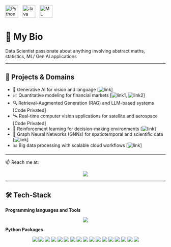<p>
  <img src="https://user-images.githubusercontent.com/74038190/212257472-08e52665-c503-4bd9-aa20-f5a4dae769b5.gif" alt="Python" width="40" height="40" style="margin-right:10px;"/>
  <img src="https://user-images.githubusercontent.com/74038190/212257454-16e3712e-945a-4ca2-b238-408ad0bf87e6.gif" alt="Java" width="40" height="40" style="margin-right:10px;"/>
  <img src="https://media3.giphy.com/media/v1.Y2lkPTc5MGI3NjExdnVzaHFndTlpdGx3Y3YydzYwM2p1Njk0bWFoaGs0aW1jZ2Z6ZG9jNSZlcD12MV9pbnRlcm5hbF9naWZfYnlfaWQmY3Q9cw/fe6NAMLeTWZq3v9Nmg/giphy.gif" alt="ML" height="40"/>
</p>

# 💼 My Bio
Data Scientist passionate about anything involving abstract maths, statistics, ML/ Gen AI applications


---

## 🔭 Projects & Domains

- 🧠 Generative AI for vision and language [![link](https://github.com/Aditi-balaji-13/distilgpt2_chatbot)] 
- 💹 Quantitative modeling for financial markets  [![link1,](https://github.com/Aditi-balaji-13/Financial_market_Analysis) ![link2](https://github.com/Aditi-balaji-13/Optiver_closing_price_prediction)]
- 🔍 Retrieval-Augmented Generation (RAG) and LLM-based systems [Code Privated] 
- 🛰️ Real-time computer vision applications for satellite and aerospace [Code Privated]
- 🔁 Reinforcement learning for decision-making environments [![link](https://github.com/Aditi-balaji-13/Reinforcement_learning)] 
- 🧠 Graph Neural Networks (GNNs) for spatiotemporal and scientific data [![link](https://github.com/Aditi-balaji-13/GNN_based_grain_growth)]  
- 📊 Big data processing with scalable cloud workflows  [![link](https://github.com/Aditi-balaji-13/Big_data)]

---


📫 Reach me at:
<br>

<div align="center">
  <a href="https://linkedin.com/in/aditibalaji" target="_blank">
    <img src="https://img.shields.io/badge/LinkedIn-0077B5?style=for-the-badge&logo=linkedin&logoColor=white" target="_blank" />
  </a>
</div>

<hr>


## 🛠️ Tech-Stack

**Programming languages and Tools**
<p align="center">
  <img src="https://skillicons.dev/icons?i=python,mysql,java,aws,c,html,git,linux,r,matlab,latex,visualstudio,octave,vscode" />
</p>

**Python Packages**
<p align="center">
  <img src="https://img.shields.io/badge/HuggingFace-%23FFD21F.svg?logo=huggingface&logoColor=black" />
  <img src="https://img.shields.io/badge/LlamaIndex-%23323330.svg?logo=python&logoColor=white" />
  <img src="https://img.shields.io/badge/TensorFlow-%23FF6F00.svg?logo=tensorflow&logoColor=white" />
  <img src="https://img.shields.io/badge/PyTorch-%23EE4C2C.svg?logo=pytorch&logoColor=white" />
  <img src="https://img.shields.io/badge/OpenCV-%23004894.svg?logo=opencv&logoColor=white" />
  <img src="https://img.shields.io/badge/Boosting-%2300BFFF.svg?logo=scikitlearn&logoColor=white" />
  <img src="https://img.shields.io/badge/PySpark-%23E25A1C.svg?logo=apachespark&logoColor=white" />
  <img src="https://img.shields.io/badge/Scikit--learn-%23F7931E.svg?logo=scikit-learn&logoColor=white" />
  <img src="https://img.shields.io/badge/NumPy-%230132A5.svg?logo=numpy&logoColor=white" />
  <img src="https://img.shields.io/badge/Pandas-%23150458.svg?logo=pandas&logoColor=white" />
  <img src="https://img.shields.io/badge/Matplotlib-%230079C1.svg?logo=python&logoColor=white" />
  <img src="https://img.shields.io/badge/Plotly-%23000000.svg?logo=plotly&logoColor=white" />
  <img src="https://img.shields.io/badge/Seaborn-%2301687C.svg?logo=python&logoColor=white" />
  <img src="https://img.shields.io/badge/PIL-%23ffffff.svg?logo=python&logoColor=black" />
  <img src="https://img.shields.io/badge/Ollama-%23000000.svg?logo=openai&logoColor=white" />
  <img src="https://img.shields.io/badge/LangChain-%2300B386.svg?logo=python&logoColor=white" />
  <img src="https://img.shields.io/badge/SciPy-%230C55A5.svg?logo=scipy&logoColor=white" />
</p>

<!--
**Aditi-balaji-13/Aditi-balaji-13** is a ✨ _special_ ✨ repository because its `README.md` (this file) appears on your GitHub profile.

Here are some ideas to get you started:

- 🔭 I’m currently working on ...
- 🌱 I’m currently learning ...
- 👯 I’m looking to collaborate on ...
- 🤔 I’m looking for help with ...
- 💬 Ask me about ...
- 📫 How to reach me: ...
- 😄 Pronouns: ...
- ⚡ Fun fact: ...
-->
